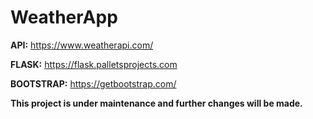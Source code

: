# WeatherApp

<strong>API:</strong> https://www.weatherapi.com/

<strong>FLASK:</strong> https://flask.palletsprojects.com

<strong>BOOTSTRAP:</strong> https://getbootstrap.com/

<strong>This project is under maintenance and further changes will be made.</strong>
